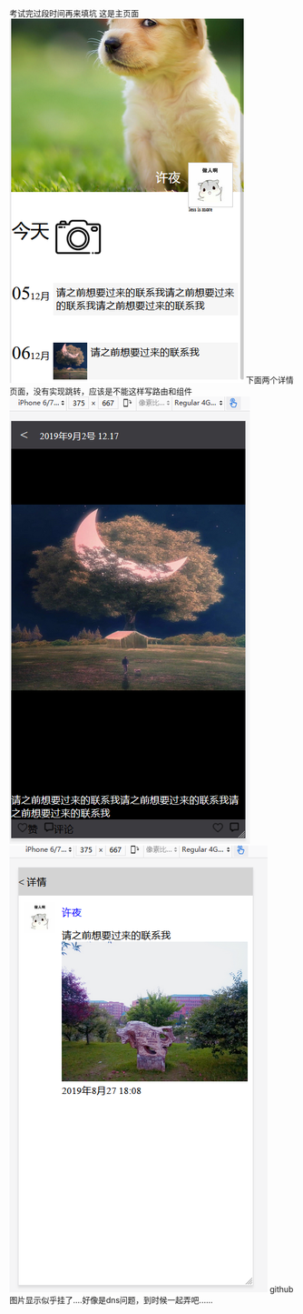 考试完过段时间再来填坑
这是主页面
![没有图片](https://github.com/xu3ye/assess/blob/master/main.png)
下面两个详情页面，没有实现跳转，应该是不能这样写路由和组件
![没有图片](https://github.com/xu3ye/assess/blob/master/details.png)
![没有图片](https://github.com/xu3ye/assess/blob/master/details_page.png)
github图片显示似乎挂了....好像是dns问题，到时候一起弄吧......
